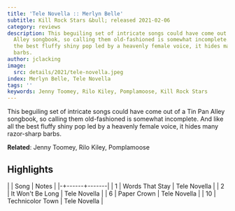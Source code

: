 ```yaml
---
title: 'Tele Novella :: Merlyn Belle'
subtitle: Kill Rock Stars &bull; released 2021-02-06
category: reviews
description: This beguiling set of intricate songs could have come out of a Tin Pan
  Alley songbook, so calling them old-fashioned is somewhat incomplete. And like all
  the best fluffy shiny pop led by a heavenly female voice, it hides many razor-sharp
  barbs.
author: jclacking
image:
  src: details/2021/tele-novella.jpeg
index: Merlyn Belle, Tele Novella
tags: ''
keywords: Jenny Toomey, Rilo Kiley, Pomplamoose, Kill Rock Stars
---
```

This beguiling set of intricate songs could have come out of a Tin Pan Alley songbook, so calling them old-fashioned is somewhat incomplete. And like all the best fluffy shiny pop led by a heavenly female voice, it hides many razor-sharp barbs.<!--more-->

**Related**: Jenny Toomey, Rilo Kiley, Pomplamoose

## Highlights

| | Song | Notes |
|-+------+-------|
| 1 | Words That Stay | Tele Novella |
| 2 | It Won't Be Long | Tele Novella |
| 6 | Paper Crown | Tele Novella |
| 10 | Technicolor Town | Tele Novella |

